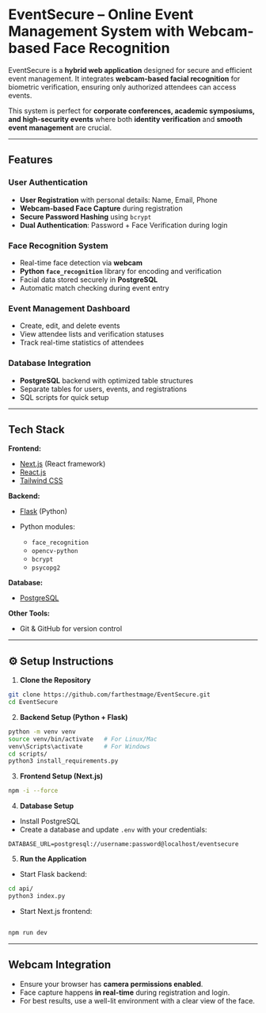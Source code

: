 
# EventSecure – Online Event Management System with Webcam-based Face Recognition

EventSecure is a **hybrid web application** designed for secure and efficient event management. It integrates **webcam-based facial recognition** for biometric verification, ensuring only authorized attendees can access events.

This system is perfect for **corporate conferences, academic symposiums, and high-security events** where both **identity verification** and **smooth event management** are crucial.

---

## Features

### User Authentication

* **User Registration** with personal details: Name, Email, Phone
* **Webcam-based Face Capture** during registration
* **Secure Password Hashing** using `bcrypt`
* **Dual Authentication**: Password + Face Verification during login

### Face Recognition System

* Real-time face detection via **webcam**
* **Python `face_recognition`** library for encoding and verification
* Facial data stored securely in **PostgreSQL**
* Automatic match checking during event entry

### Event Management Dashboard

* Create, edit, and delete events
* View attendee lists and verification statuses
* Track real-time statistics of attendees

###  Database Integration

* **PostgreSQL** backend with optimized table structures
* Separate tables for users, events, and registrations
* SQL scripts for quick setup

---

##  Tech Stack

**Frontend:**

* [Next.js](https://nextjs.org/) (React framework)
* [React.js](https://react.dev/)
* [Tailwind CSS](https://tailwindcss.com/)

**Backend:**

* [Flask](https://flask.palletsprojects.com/) (Python)
* Python modules:

  * `face_recognition`
  * `opencv-python`
  * `bcrypt`
  * `psycopg2`

**Database:**

* [PostgreSQL](https://www.postgresql.org/)

**Other Tools:**

* Git & GitHub for version control

---

## ⚙️ Setup Instructions

1. **Clone the Repository**

```bash
git clone https://github.com/farthestmage/EventSecure.git
cd EventSecure
```

2. **Backend Setup (Python + Flask)**

```bash
python -m venv venv
source venv/bin/activate   # For Linux/Mac
venv\Scripts\activate      # For Windows
cd scripts/
python3 install_requirements.py
```

3. **Frontend Setup (Next.js)**

```bash
npm -i --force
```

4. **Database Setup**

* Install PostgreSQL
* Create a database and update `.env` with your credentials:

```env
DATABASE_URL=postgresql://username:password@localhost/eventsecure
```

5. **Run the Application**

* Start Flask backend:

```bash
cd api/
python3 index.py
```

* Start Next.js frontend:

```bash

npm run dev
```

---

## Webcam Integration

* Ensure your browser has **camera permissions enabled**.
* Face capture happens **in real-time** during registration and login.
* For best results, use a well-lit environment with a clear view of the face.
